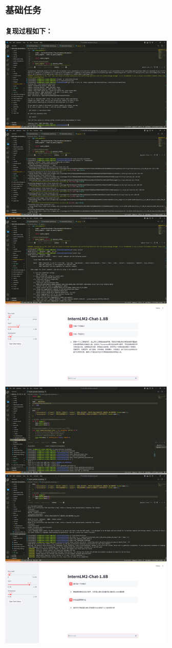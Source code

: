 # 基础任务
## 复现过程如下：
![](./img/5-1.png)
![](./img/5-2.png)
![](./img/5-3.png)
![](./img/5-4.png)
![](./img/5-5.png)
![](./img/5-6.png)
![](./img/5-7.png)